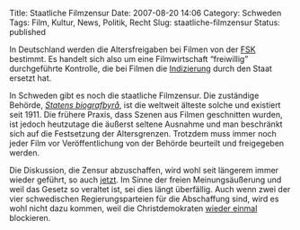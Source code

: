 Title: Staatliche Filmzensur
Date: 2007-08-20 14:06
Category: Schweden
Tags: Film, Kultur, News, Politik, Recht
Slug: staatliche-filmzensur
Status: published

In Deutschland werden die Altersfreigaben bei Filmen von der
[FSK](http://de.wikipedia.org/wiki/Freiwillige_Selbstkontrolle_der_Filmwirtschaft "Freiwillige Selbstkontrolle der Filmwirtschaft")
bestimmt. Es handelt sich also um eine Filmwirtschaft “freiwillig”
durchgeführte Kontrolle, die bei Filmen die
[Indizierung](http://de.wikipedia.org/wiki/Indizierung) durch den Staat
ersetzt hat.

In Schweden gibt es noch die staatliche Filmzensur. Die zuständige
Behörde, [*Statens
biografbyrå*](http://www.biografbyran.se/hemsida.htm), ist die weltweit
älteste solche und existiert seit 1911. Die frühere Praxis, dass Szenen
aus Filmen geschnitten wurden, ist jedoch heutzutage die äußerst seltene
Ausnahme und man beschränkt sich auf die Festsetzung der Altersgrenzen.
Trotzdem muss immer noch jeder Film vor Veröffentlichung von der Behörde
beurteilt und freigegeben werden.

Die Diskussion, die Zensur abzuschaffen, wird wohl seit längerem immer
wieder geführt, so auch
[jetzt](http://www.sr.se/ekot/artikel.asp?artikel=1539226). Im Sinne der
freien Meinungsäußerung und weil das Gesetz so veraltet ist, sei dies
längt überfällig. Auch wenn zwei der vier schwedischen
Regierungsparteien für die Abschaffung sind, wird es wohl nicht dazu
kommen, weil die Christdemokraten [wieder
einmal](http://www.fiket.de/2007/06/18/kristdemokraterna/) blockieren.

